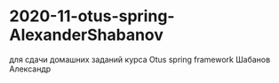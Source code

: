# 2020-11-otus-spring-AlexanderShabanov
для сдачи домашних заданий курса Otus spring framework
Шабанов Александр
